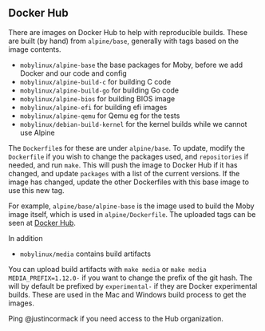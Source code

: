 ## Docker Hub

There are images on Docker Hub to help with reproducible builds. These are built (by hand) from `alpine/base`,
generally with tags based on the image contents.

- `mobylinux/alpine-base` the base packages for Moby, before we add Docker and our code and config
- `mobylinux/alpine-build-c` for building C code
- `mobylinux/alpine-build-go` for building Go code
- `mobylinux/alpine-bios` for building BIOS image
- `mobylinux/alpine-efi` for building efi images
- `mobylinux/alpine-qemu` for Qemu eg for the tests
- `mobylinux/debian-build-kernel` for the kernel builds while we cannot use Alpine

The `Dockerfile`s for these are under `alpine/base`. To update, modify the `Dockerfile` if you wish
to change the packages used, and `repositories` if needed, and run `make`. This will push the image
to Docker Hub if it has changed, and update `packages` with a list of the current versions. If the
image has changed, update the other Dockerfiles with this base image to use this new tag.

For example, `alpine/base/alpine-base` is the image used to build the Moby image itself, which is
used in `alpine/Dockerfile`. The uploaded tags can be seen at [Docker Hub](https://hub.docker.com/r/mobylinux/alpine-base/tags/).

In addition
- `mobylinux/media` contains build artifacts

You can upload build artifacts with `make media` or `make media MEDIA_PREFIX=1.12.0-` if you want to change the prefix of the git hash.
The will by default be prefixed by `experimental-` if they are Docker experimental builds. These are used in the Mac and Windows build
process to get the images.

Ping @justincormack if you need access to the Hub organization.
